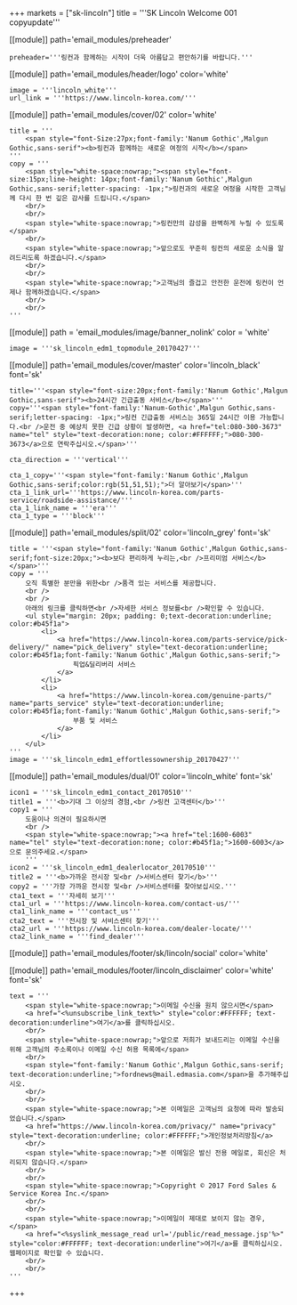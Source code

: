 +++
markets = ["sk-lincoln"]
title = '''SK Lincoln Welcome 001 copyupdate'''

[[module]]
path='email_modules/preheader'

	preheader='''링컨과 함께하는 시작이 더욱 아름답고 편안하기를 바랍니다.'''

[[module]]
path='email_modules/header/logo'
color='white'

	image = '''lincoln_white'''
	url_link = '''https://www.lincoln-korea.com/'''

[[module]]
path='email_modules/cover/02'
color='white'

	title = '''
		<span style="font-Size:27px;font-family:'Nanum Gothic',Malgun Gothic,sans-serif"><b>링컨과 함께하는 새로운 여정의 시작</b></span>
	'''
	copy = '''
		<span style="white-space:nowrap;"><span style="font-size:15px;line-height: 14px;font-family:'Nanum Gothic',Malgun Gothic,sans-serif;letter-spacing: -1px;">링컨과의 새로운 여정을 시작한 고객님께 다시 한 번 깊은 감사를 드립니다.</span>
		<br/>
		<br/>
		<span style="white-space:nowrap;">링컨만의 감성을 완벽하게 누릴 수 있도록</span>
		<br/>
		<span style="white-space:nowrap;">앞으로도 꾸준히 링컨의 새로운 소식을 알려드리도록 하겠습니다.</span>
		<br/>
		<br/>
		<span style="white-space:nowrap;">고객님의 즐겁고 안전한 운전에 링컨이 언제나 함께하겠습니다.</span>
		<br/>
		<br/>
	'''

[[module]]
path = 'email_modules/image/banner_nolink'
color = 'white'

	image = '''sk_lincoln_edm1_topmodule_20170427'''

[[module]]
path='email_modules/cover/master'
color='lincoln_black'
font='sk'

	title='''<span style="font-size:20px;font-family:'Nanum Gothic',Malgun Gothic,sans-serif"><b>24시간 긴급출동 서비스</b></span>'''
	copy='''<span style="font-family:'Nanum-Gothic',Malgun Gothic,sans-serif;letter-spacing: -1px;">링컨 긴급출동 서비스는 365일 24시간 이용 가능합니다.<br />운전 중 예상치 못한 긴급 상황이 발생하면, <a href="tel:080-300-3673" name="tel" style="text-decoration:none; color:#FFFFFF;">080-300-3673</a>으로 연락주십시오.</span>'''

	cta_direction = '''vertical'''

	cta_1_copy='''<span style="font-family:'Nanum Gothic',Malgun Gothic,sans-serif;color:rgb(51,51,51);">더 알아보기</span>'''
	cta_1_link_url='''https://www.lincoln-korea.com/parts-service/roadside-assistance/'''
	cta_1_link_name = '''era'''
	cta_1_type = '''block'''

[[module]]
path='email_modules/split/02'
color='lincoln_grey'
font='sk'

	title = '''<span style="font-family:'Nanum Gothic',Malgun Gothic,sans-serif;font-size:20px;"><b>보다 편리하게 누리는,<br />프리미엄 서비스</b></span>'''
	copy = '''
		오직 특별한 분만을 위한<br />품격 있는 서비스를 제공합니다.
		<br />
		<br />
		아래의 링크를 클릭하면<br />자세한 서비스 정보를<br />확인할 수 있습니다.
		<ul style="margin: 20px; padding: 0;text-decoration:underline; color:#b45f1a">
			<li>
				<a href="https://www.lincoln-korea.com/parts-service/pick-delivery/" name="pick_delivery" style="text-decoration:underline; color:#b45f1a;font-family:'Nanum Gothic',Malgun Gothic,sans-serif;">
					픽업&딜리버리 서비스
				</a>
			</li>
			<li>
				<a href="https://www.lincoln-korea.com/genuine-parts/" name="parts_service" style="text-decoration:underline; color:#b45f1a;font-family:'Nanum Gothic',Malgun Gothic,sans-serif;">
					부품 및 서비스
				</a>
			</li>
		</ul>
	'''
	image = '''sk_lincoln_edm1_effortlessownership_20170427'''

[[module]]
path='email_modules/dual/01'
color='lincoln_white'
font='sk'

	icon1 = '''sk_lincoln_edm1_contact_20170510'''
	title1 = '''<b>기대 그 이상의 경험,<br />링컨 고객센터</b>'''
	copy1 = '''
		도움이나 의견이 필요하시면
		<br />
		<span style="white-space:nowrap;"><a href="tel:1600-6003" name="tel" style="text-decoration:none; color:#b45f1a;">1600-6003</a>으로 문의주세요.</span>
		'''
	icon2 = '''sk_lincoln_edm1_dealerlocator_20170510'''
	title2 = '''<b>가까운 전시장 및<br />서비스센터 찾기</b>'''
	copy2 = '''가장 가까운 전시장 및<br />서비스센터를 찾아보십시오.'''
	cta1_text = '''자세히 보기'''
	cta1_url = '''https://www.lincoln-korea.com/contact-us/'''
	cta1_link_name = '''contact_us'''
	cta2_text = '''전시장 및 서비스센터 찾기'''
	cta2_url = '''https://www.lincoln-korea.com/dealer-locate/'''
	cta2_link_name = '''find_dealer'''

[[module]]
path='email_modules/footer/sk/lincoln/social'
color='white'

[[module]]
path='email_modules/footer/lincoln_disclaimer'
color='white'
font='sk'

	text = '''
		<span style="white-space:nowrap;">이메일 수신을 원치 않으시면</span>
		<a href="<%unsubscribe_link_text%>" style="color:#FFFFFF; text-decoration:underline">여기</a>를 클릭하십시오.
		<br/>
		<span style="white-space:nowrap;">앞으로 저희가 보내드리는 이메일 수신을 위해 고객님의 주소록이나 이메일 수신 허용 목록에</span>
		<br/>
		<span style="font-family:'Nanum Gothic',Malgun Gothic,sans-serif; text-decoration:underline;">fordnews@mail.edmasia.com</span>을 추가해주십시오.
		<br/>
		<br/>
		<span style="white-space:nowrap;">본 이메일은 고객님의 요청에 따라 발송되었습니다.</span>
		<a href="https://www.lincoln-korea.com/privacy/" name="privacy" style="text-decoration:underline; color:#FFFFFF;">개인정보처리방침</a>
		<br/>
		<span style="white-space:nowrap;">본 이메일은 발신 전용 메일로, 회신은 처리되지 않습니다.</span>
		<br/>
		<br/>
		<span style="white-space:nowrap;">Copyright © 2017 Ford Sales & Service Korea Inc.</span>
		<br/>
		<br/>
		<span style="white-space:nowrap;">이메일이 제대로 보이지 않는 경우,</span>
		<a href="<%syslink_message_read url='/public/read_message.jsp'%>" style="color:#FFFFFF; text-decoration:underline">여기</a>를 클릭하십시오. 웹페이지로 확인할 수 있습니다.
		<br/>
		<br/>
	'''

+++
